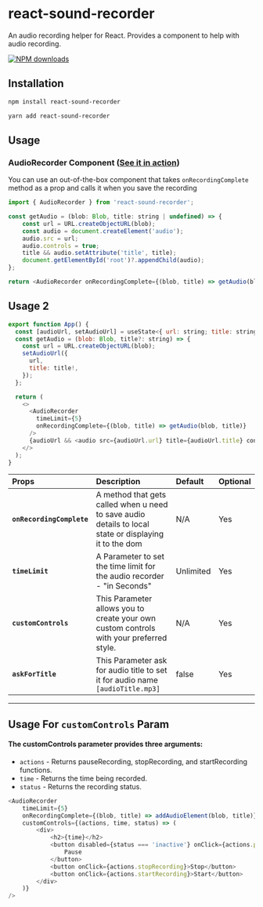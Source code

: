 # **react-sound-recorder**

An audio recording helper for React. Provides a component to help with audio recording.

[![NPM downloads][npm-download-img]][npm-download-url]

[npm-download-img]: https://img.shields.io/npm/dm/react-audio-voice-recorder.svg?style=round-square
[npm-download-url]: https://www.npmjs.com/package/react-sound-recorder

## Installation

```sh
npm install react-sound-recorder
```

```sh
yarn add react-sound-recorder
```

## Usage

### **AudioRecorder** Component ([See it in action](https://stackblitz.com/edit/react-sound-recorder?file=src%2FApp.tsx))

You can use an out-of-the-box component that takes `onRecordingComplete` method as a prop and calls it when you save the recording

```js
import { AudioRecorder } from 'react-sound-recorder';

const getAudio = (blob: Blob, title: string | undefined) => {
    const url = URL.createObjectURL(blob);
    const audio = document.createElement('audio');
    audio.src = url;
    audio.controls = true;
    title && audio.setAttribute('title', title);
    document.getElementById('root')?.appendChild(audio);
};

return <AudioRecorder onRecordingComplete={(blob, title) => getAudio(blob, title)} />;
```

## Usage 2

```js
export function App() {
  const [audioUrl, setAudioUrl] = useState<{ url: string; title: string }>();
  const getAudio = (blob: Blob, title?: string) => {
    const url = URL.createObjectURL(blob);
    setAudioUrl({
      url,
      title: title!,
    });
  };

  return (
    <>
      <AudioRecorder
        timeLimit={5}
        onRecordingComplete={(blob, title) => getAudio(blob, title)}
      />
      {audioUrl && <audio src={audioUrl.url} title={audioUrl.title} controls />}
    </>
  );
}
```

| Props                     | Description                                                                                            | Default   | Optional |
| :------------------------ | :----------------------------------------------------------------------------------------------------- | :-------- | :------- |
| **`onRecordingComplete`** | A method that gets called when u need to save audio details to local state or displaying it to the dom | N/A       | Yes      |
| **`timeLimit`**           | A Parameter to set the time limit for the audio recorder - "in Seconds"                                | Unlimited | Yes      |
| **`customControls`**      | This Parameter allows you to create your own custom controls with your preferred style.                | N/A       | Yes      |
| **`askForTitle`**         | This Parameter ask for audio title to set it for audio name `[audioTitle.mp3]`                         | false     | Yes      |

---

## Usage For **`customControls`** Param

#### The customControls parameter provides three arguments:

-   `actions` - Returns pauseRecording, stopRecording, and startRecording functions.
-   `time` - Returns the time being recorded.
-   `status` - Returns the recording status.

```js
<AudioRecorder
    timeLimit={5}
    onRecordingComplete={(blob, title) => addAudioElement(blob, title)}
    customControls={(actions, time, status) => (
        <div>
            <h2>{time}</h2>
            <button disabled={status === 'inactive'} onClick={actions.pauseRecording}>
                Pause
            </button>
            <button onClick={actions.stopRecording}>Stop</button>
            <button onClick={actions.startRecording}>Start</button>
        </div>
    )}
/>
```
